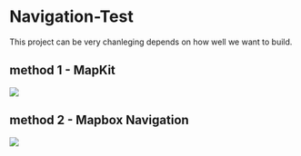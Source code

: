 # Navigation-Test

This project can be very chanleging depends on how well we want to build.

## method 1 - MapKit
![](https://github.com/zijiazhai/Navigation-Test/blob/master/mapbox.gif)
## method 2 - Mapbox Navigation
![](https://github.com/zijiazhai/Navigation-Test/blob/master/mapkit.gif)
